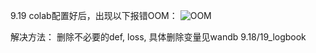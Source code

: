 9.19
colab配置好后，出现以下报错OOM：
![OOM](https://github.com/maxqiqq/WSRD-myversion-v1/assets/116487542/c4d2ad2c-79d4-49d7-9250-d4b18ad20533)

解决方法：
删除不必要的def, loss, 具体删除变量见wandb 9.18/19_logbook
